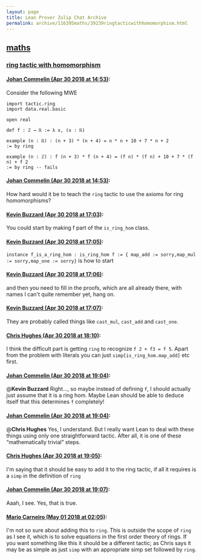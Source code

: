 ```yaml
---
layout: page
title: Lean Prover Zulip Chat Archive 
permalink: archive/116395maths/39239ringtacticwithhomomorphism.html
---
```


## [maths](index.html)
### [ring tactic with homomorphism](39239ringtacticwithhomomorphism.html)

#### [Johan Commelin (Apr 30 2018 at 14:53)](https://leanprover.zulipchat.com/#narrow/stream/116395-maths/topic/ring%20tactic%20with%20homomorphism/near/125892370):
Consider the following MWE
```lean
import tactic.ring
import data.real.basic

open real

def f : ℤ → ℝ := λ x, (x : ℝ)

example (n : ℝ) : (n + 3) * (n + 4) = n * n + 10 + 7 * n + 2
:= by ring

example (n : ℤ) : f (n + 3) * f (n + 4) = (f n) * (f n) + 10 + 7 * (f n) + f 2
:= by ring -- fails
```

#### [Johan Commelin (Apr 30 2018 at 14:53)](https://leanprover.zulipchat.com/#narrow/stream/116395-maths/topic/ring%20tactic%20with%20homomorphism/near/125892380):
How hard would it be to teach the `ring` tactic to use the axioms for ring homomorphisms?

#### [Kevin Buzzard (Apr 30 2018 at 17:03)](https://leanprover.zulipchat.com/#narrow/stream/116395-maths/topic/ring%20tactic%20with%20homomorphism/near/125897415):
You could start by making f part of the `is_ring_hom` class.

#### [Kevin Buzzard (Apr 30 2018 at 17:05)](https://leanprover.zulipchat.com/#narrow/stream/116395-maths/topic/ring%20tactic%20with%20homomorphism/near/125897515):
`instance f_is_a_ring_hom : is_ring_hom f := { map_add := sorry,map_mul := sorry,map_one := sorry}` is how to start

#### [Kevin Buzzard (Apr 30 2018 at 17:06)](https://leanprover.zulipchat.com/#narrow/stream/116395-maths/topic/ring%20tactic%20with%20homomorphism/near/125897567):
and then you need to fill in the proofs, which are all already there, with names I can't quite remember yet, hang on.

#### [Kevin Buzzard (Apr 30 2018 at 17:07)](https://leanprover.zulipchat.com/#narrow/stream/116395-maths/topic/ring%20tactic%20with%20homomorphism/near/125897592):
They are probably called things like `cast_mul`, `cast_add` and `cast_one`.

#### [Chris Hughes (Apr 30 2018 at 18:10)](https://leanprover.zulipchat.com/#narrow/stream/116395-maths/topic/ring%20tactic%20with%20homomorphism/near/125900450):
I think the difficult part is getting `ring` to recognize `f 2 + f3 = f 5`. Apart from the problem with literals you can just `simp[is_ring_hom.map_add]` etc first.

#### [Johan Commelin (Apr 30 2018 at 19:04)](https://leanprover.zulipchat.com/#narrow/stream/116395-maths/topic/ring%20tactic%20with%20homomorphism/near/125902537):
@**Kevin Buzzard** Right..., so maybe instead of defining `f`, I should actually just assume that it is a ring hom. Maybe Lean should be able to deduce itself that this determines `f` completely!

#### [Johan Commelin (Apr 30 2018 at 19:04)](https://leanprover.zulipchat.com/#narrow/stream/116395-maths/topic/ring%20tactic%20with%20homomorphism/near/125902564):
@**Chris Hughes** Yes, I understand. But I really want Lean to deal with these things using only one straightforward tactic. After all, it is one of these “mathematically trivial” steps.

#### [Chris Hughes (Apr 30 2018 at 19:05)](https://leanprover.zulipchat.com/#narrow/stream/116395-maths/topic/ring%20tactic%20with%20homomorphism/near/125902597):
I'm saying that it should be easy to add it to the ring tactic, if all it requires is a `simp` in the definition of `ring`

#### [Johan Commelin (Apr 30 2018 at 19:07)](https://leanprover.zulipchat.com/#narrow/stream/116395-maths/topic/ring%20tactic%20with%20homomorphism/near/125902666):
Aaah, I see. Yes, that is true.

#### [Mario Carneiro (May 01 2018 at 02:05)](https://leanprover.zulipchat.com/#narrow/stream/116395-maths/topic/ring%20tactic%20with%20homomorphism/near/125920901):
I'm not so sure about adding this to `ring`. This is outside the scope of `ring` as I see it, which is to solve equations in the first order theory of rings. If you want something like this it should be a different tactic; as Chris says it may be as simple as just `simp` with an appropriate simp set followed by `ring`.

